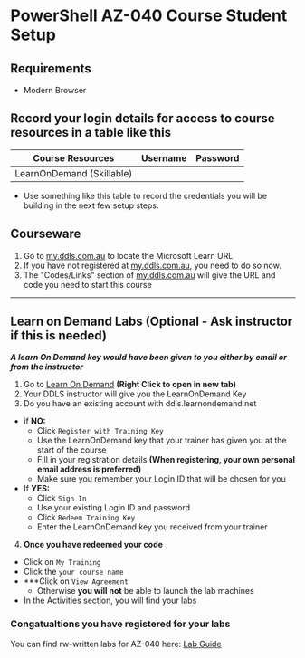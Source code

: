 
# PowerShell AZ-040 Course Student Setup

## Requirements

* Modern Browser

## Record your login details for access to course resources in a table like this

Course Resources| Username| Password
---|---|---
LearnOnDemand (Skillable)||


- Use something like this table to record the credentials you will be building in the next few setup steps.


## Courseware

1. Go to [my.ddls.com.au](my.ddls.com.au) to locate the Microsoft Learn URL
3. If you have not registered at [my.ddls.com.au](my.ddls.com.au), you need to do so now.
4. The "Codes/Links" section of [my.ddls.com.au](my.ddls.com.au) will give the URL and code you need to start this course


---

## Learn on Demand Labs  (Optional - Ask instructor if this is needed)

***A learn On Demand key would have been given to you either by email or from the instructor***

1. Go to [Learn On Demand](https://ddls.learnondemand.net) **(Right Click to open in new tab)**
2. Your DDLS instructor will give you the LearnOnDemand Key
3. Do you have an existing account with ddls.learnondemand.net
  - if **NO:**
    - Click `Register with Training Key`  
    - Use the LearnOnDemand key that your trainer has given you at the start of the course
    - Fill in your registration details **(When registering, your own personal email address is preferred)**
    - Make sure you remember your Login ID that will be chosen for you
  - If **YES:**
    - Click ```Sign In```
    - Use your existing Login ID and password
    - Click ```Redeem Training Key```
    - Enter the LearnOnDemand key you received from your trainer
4. **Once you have redeemed your code**
  - Click on ```My Training```
  - Click the ```your course name```
  - ***Click on ```View Agreement``` 
    - Otherwise **you will not** be able to launch the lab machines
  - In the Activities section, you will find your labs

### Congatualtions you have registered for your labs

You can find rw-written labs for AZ-040 here: [Lab Guide](https://github.com/brentd09/AZ040Labs#az-040labs)


